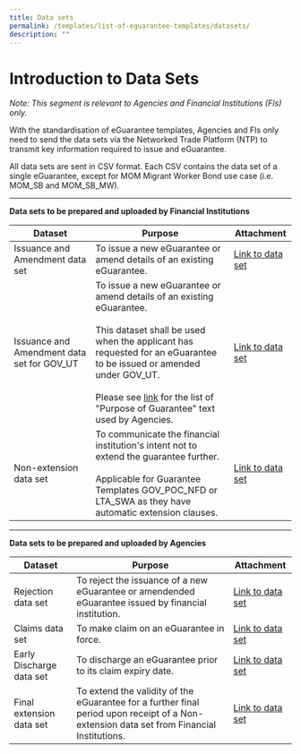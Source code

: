 ```yaml
---
title: Data sets
permalink: /templates/list-of-eguarantee-templates/datasets/
description: ""
---
```

# Introduction to Data Sets
*Note: This segment is relevant to Agencies and Financial Institutions (FIs) only.*

With the standardisation of eGuarantee templates, Agencies and FIs only need to send the data sets via the Networked Trade Platform (NTP) to transmit key information required to issue and eGuarantee.

All data sets are sent in CSV format. Each CSV contains the data set of a single eGuarantee, except for MOM Migrant Worker Bond use case (i.e. MOM_SB and MOM_SB_MW).

****

**Data sets to be prepared and uploaded by Financial Institutions**


| Dataset | Purpose | Attachment |
| -------- | -------- | -------- |
| Issuance and Amendment data set     | To issue a new eGuarantee or amend details of an existing eGuarantee.     |  [Link to data set](https://go.gov.sg/issuanceamendmentdataset)   |
| Issuance and Amendment data set for GOV_UT     | To issue a new eGuarantee or amend details of an existing eGuarantee. <br><br> This dataset shall be used when the applicant has requested for an eGuarantee to be issued or amended under GOV_UT.  <br><br> Please see [link](/data-sets/purposeofguarantee/) for the list of "Purpose of Guarantee" text used by Agencies.    |  [Link to data set](https://go.gov.sg/issuanceamendmentdataset-govut)   |
| Non-extension data set     | To communicate the financial institution's intent not to extend the guarantee further. <br><br>Applicable for Guarantee Templates GOV_POC_NFD or LTA_SWA as they have automatic extension clauses.    |  [Link to data set](https://go.gov.sg/nonextensiondataset)  |



****

**Data sets to be prepared and uploaded by Agencies**


| Dataset | Purpose | Attachment |
| -------- | -------- | -------- |
| Rejection data set     | To reject the issuance of a new eGuarantee or amendended eGuarantee issued by financial institution.  | [Link to data set](https://go.gov.sg/rejectiondataset)    |
| Claims data set     | To make claim on an eGuarantee in force. | [Link to data set](https://go.gov.sg/claimsdataset)    |
| Early Discharge  data set     | To discharge an eGuarantee prior to its claim expiry date. | [Link to data set](https://go.gov.sg/earlydischargedataset)     |
| Final extension data set  | To extend the validity of the eGuarantee for a further final period upon receipt of a Non-extension data set from Financial Institutions.  | [Link to data set](https://go.gov.sg/finalextensiondataset)     |